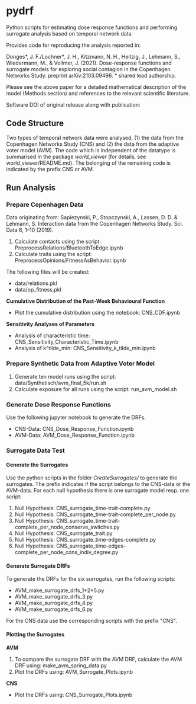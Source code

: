 # pydrf
Python scripts for estimating dose response functions and performing surrogate analysis based on temporal network data

Provides code for reproducing the analysis reported in:

Donges*, J. F./Lochner*, J. H., Kitzmann, N. H., Heitzig, J., Lehmann, S., Wiedermann, M., & Vollmer, J. (2021). Dose-response functions and surrogate models for exploring social contagion in the Copenhagen Networks Study. preprint arXiv:2103.09496.
\* shared lead authorship.

Please see the above paper for a detailed mathematical description of the model (Methods section) and references to the relevant scientific literature.

Software DOI of original release along with publication:

<doi>

## Code Structure
Two types of temporal network data were analysed, (1) the data from the Copenhagen Networks Study (CNS) and (2) the data from the adaptive voter model (AVM). The code which is independent of the datatype is summarised in the package *world_viewer* (for details, see world_viewer/README.md). The belonging of the remaining code is indicated by the prefix CNS or AVM.

## Run Analysis

### Prepare Copenhagen Data
Data originating from: 
Sapiezynski, P., Stopczynski, A., Lassen, D. D. & Lehmann, S. Interaction data from the Copenhagen Networks Study. Sci. Data 6, 1–10 (2019).

1) Calculate contacts using the script: PreprocessRelations/BluetoothToEdge.ipynb
2) Calculate traits using the script: PreprocessOpinions/FitnessAsBehavior.ipynb

The following files will be created: 
* data/relations.pkl
* data/op_fitness.pkl

**Cumulative Distribution of the Past-Week Behavioural Function**
- Plot the cumulative distribution using the notebook: CNS_CDF.ipynb

**Sensitivity Analyses of Parameters**
- Analysis of characteristic time: CNS_Sensitivity_Characteristic_Time.ipynb
- Analysis of k^tilde_min: CNS_Sensitivity_k_tilde_min.ipynb

### Prepare Synthetic Data from Adaptive Voter Model

1) Generate ten model runs using the script: data/Synthetisch/avm_final_5k/run.sh
2) Calculate exposure for all runs using the script: run_avm_model.sh

### Generate Dose Response Functions 
Use the following jupyter notebook to generate the DRFs.
- CNS-Data: CNS_Dose_Response_Function.ipynb
- AVM-Data: AVM_Dose_Response_Function.ipynb 

### Surrogate Data Test

#### Generate the Surrogates
Use the python scripts in the folder *CreateSurrogates/* to generate the surrogates. The prefix indicates if the script belongs to the CNS-data or the AVM-data. 
For each null hypothesis there is one surrogate model resp. one script:

1. Null Hypothesis: CNS_surrogate_time-trait-complete.py
2. Null Hypothesis: CNS_surrogate_time-trait-complete_per_node.py
3. Null Hypothesis: CNS_surrogate_time-trait-complete_per_node_conserve_switches.py
4. Null Hypothesis: CNS_surrogate_trait.py
5. Null Hypothesis: CNS_surrogate_time-edges-complete.py
6. Null Hypothesis: CNS_surrogate_time-edges-complete_per_node_cons_indiv_degree.py

#### Generate Surrogate DRFs

To generate the DRFs for the six surrogates, run the following scripts:
- AVM_make_surrogate_drfs_1+2+5.py
- AVM_make_surrogate_drfs_3.py
- AVM_make_surrogate_drfs_4.py
- AVM_make_surrogate_drfs_6.py

For the CNS data use the corresponding scripts with the prefix "CNS".

#### Plotting the Surrogates

**AVM**
1. To compare the surrogate DRF with the AVM DRF, calculate the AVM DRF using: make_avm_spring_data.py
2. Plot the DRFs using: AVM_Surrogate_Plots.ipynb

**CNS**
- Plot the DRFs using: CNS_Surrogate_Plots.ipynb

